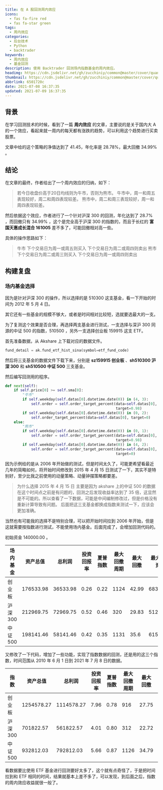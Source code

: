 ```yaml
---
title: 在 A 股回测周内效应
icons:
  - fas fa-fire red
  - fas fa-star green
tags:
  - 周内效应
categories:
  - 后台技术
  - Python
  - backtrader
keywords:
  - 周内效应
  - 基金回测
description: 使用 Backtrader 回测场内指数基金的周内效应。
headimg: https://cdn.jsdelivr.net/gh/zucchiniy/common@master/cover/quant.jpg
thumbnail: https://cdn.jsdelivr.net/gh/zucchiniy/common@master/cover/quant.jpg
abbrlink: 6501720c
date: 2021-07-08 16:37:35
updated: 2021-07-09 16:37:35
---
```


## 背景

在学习回测技术的时候，看到了一篇 **周内效应** 的文章，主要说的是关于国内大 A 的一个效应，看起来就一周内的每天都有涨跌的趋势，可以利用这个趋势进行买卖股票。

文章中给的这个策略的净值达到了 41.45，年化率是 28.78%，最大回撤 34.99% 。

## 结论

在文章的最终，作者给出了一个周内效应的归纳，如下：

> 若今日收盘价高于20日均线则为牛市，否则为熊市。
> 牛市中，周一和周五表现较好，周二和周四表现较差。
> 熊市中，周二和周三表现较好，周一和周四表现较差。

然后依据这个效应，作者进行了一个针对沪深 300 的回测，年化达到了 28.7% ，而回撤只有 34.99% ，这个是完全高于沪深 300 的指数的，而且于长红的 **富国天惠成长混合 161005** 差不多了，可能回撤相对高一些。

具体的操作思路如下：

> 牛市
> 下个交易日为周一或周五则买入
> 下个交易日为周二或周四则卖出
> 熊市
> 下个交易日为周二或周三则买入
> 下个交易日为周一或周四则卖出

## 构建复盘

### 场内基金选择

因为是针对沪深 300 的操作，所以选择的是 510300 这支基金，看一下开始的时间为 2012 年 5 月 4 日。

其它还有一些基金的规模不够大，或者是时间相对比较短，选就要选最大的一支。

为了复测这个效果是否合理，再选择两支基金进行测试，一支选择与深沪 300 同源的中证 500 的指数，510500 ，另外一支选择创业板 159915 这支 ETF。

首先准备数据，从 Akshare 上下载对应的数据文件。

```python 下载ETF基金
fund_detail = ak.fund_etf_hist_sina(symbol=etf_fund_code)
```

然后将三支基金的数据文件下载下来，分别是 **sz159915 创业板** 、**sh510300 沪深 300** 和 **sh510500 中证 500** 三支基金。

然后编写回测用的程序。

```python 回测逻辑
def next(self):
    if self.price[0] >= self.sma[0]:
        "牛市"
        if self.weekday(self.datas[0].datetime.date(0)) in (4, 3):
            self.order = self.order_target_percent(data=self.datas[0],
                                                   target=0.98)
        if self.weekday(self.datas[0].datetime.date(0)) in (0, 2):
            self.order_target_percent(data=self.datas[0], target=0)
    else:
        "熊市"
        if self.weekday(self.datas[0].datetime.date(0)) in (0, 1):
            self.order = self.order_target_percent(data=self.datas[0],
                                                   target=0.98)
        if self.weekday(self.datas[0].datetime.date(0)) in (4, 2):
            self.order = self.order_target_percent(data=self.datas[0],
                                                   target=0)
```

因为示例给的是从 2006 年开始做的测试，但是时间太久了，可能更希望看最近几年的简略如何，将开始时间修改到 2015 年 4 月 15 日测试了一下，其实不是特别好，至少比我之前使用的动量策略、动量钟摆策略都要差。

> 为什么选择 2015 年 4 月 15 日
> 主要是因为 akshare 上的中证 500 的数据在这个时间点之前是有问题的，回测之后发现收益率达到了 35 倍，这显然是不可能的。所以查看了一下数据，可能是中间编制修改过，但是价格没有重新计算导致有问题。
> 后面把这三支基金都换成指数来测试一下，应该会更加准确。

当然也有可能我的选择不是特别合理，可以把开始时间拉到 2006 年开始，但是这就需要按指数进行测试，不能使用场内基金。后面完成了，会增加回测代码的。

初始资金 140000.00 。

| 场内基金 | 资产总值  | 总利润   | 投资回报率 | 夏普指数 | 最大回撤周期 | 最大回撤 | 最大回撤资金 |
|----------|-----------|----------|------------|----------|--------------|----------|--------------|
| 创业板   | 176533.98 | 36533.98 | 0.26       | 0.22     | 1124         | 42.99    | 68328.84     |
| 沪深300  | 212969.75 | 72969.75 | 0.52       | 0.46     | 320          | 29.83    | 51248.03     |
| 中证500  | 198141.46 | 58141.46 | 0.42       | 0.35     | 1131         | 35.6     | 61531.16     |

又修改了一下代码，增加了一些功能，实现了指数数据的回测，还是用的这三个指数，时间范围从 2010 年 6 月 1 日到 2021 年 7 月 8 日的数据。

| 指数    | 资产总值   | 总利润     | 投资回报率 | 夏普指数 | 最大回撤周期 | 最大回撤 | 最大回撤资金 |
|---------|------------|------------|------------|----------|--------------|----------|--------------|
| 创业板  | 1254578.27 | 1114578.27 | 7.96       | 0.78     | 916          | 27.75    | 312852.16    |
| 沪深300 | 701822.57  | 561822.57  | 4.01       | 0.80     | 312          | 22.72    | 118498.77    |
| 中证500 | 932812.03  | 792812.03  | 5.66       | 0.87     | 1126         | 34.79    | 261791.33    |

看数据要比使用 ETF 基金进行回测要好太多了，这个就有点奇怪了，于是把时间拉到和 ETF 相同的时间，结果就基本上差不多了，可以发现，到后面之后，指数的周内效应收益就很一般了。
